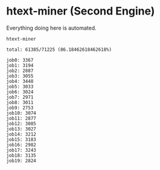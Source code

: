 # htext-miner (Second Engine)

Everything doing here is automated.

```
htext-miner

total: 61385/71225 (86.18462618462618%)

job0: 3367
job1: 3194
job2: 2887
job3: 3055
job4: 3448
job5: 3033
job6: 3024
job7: 2971
job8: 3011
job9: 2753
job10: 3074
job11: 2877
job12: 3085
job13: 3027
job14: 3212
job15: 3183
job16: 2982
job17: 3243
job18: 3135
job19: 2824
```